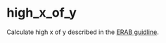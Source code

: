 # high_x_of_y

Calculate high x of y described in the [ERAB guidline](https://www.meti.go.jp/press/2020/06/20200601001/20200601001-1.pdf).

